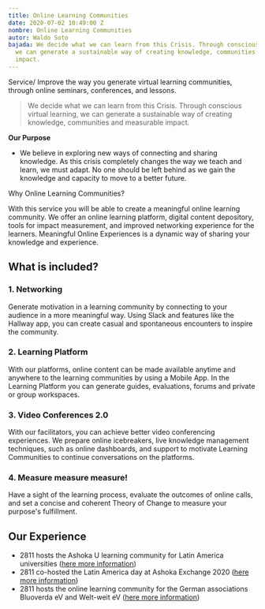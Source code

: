 ```yaml
---
title: Online Learning Communities
date: 2020-07-02 10:49:00 Z
nombre: Online Learning Communities
autor: Waldo Soto
bajada: We decide what we can learn from this Crisis. Through conscious virtual learning,
  we can generate a sustainable way of creating knowledge, communities and measurable
  impact.
---
```


Service/ Improve the way you generate virtual
learning communities, through online seminars, conferences, and lessons.
<!--mas-->

> We decide what we can learn from this Crisis. Through conscious virtual learning, we can generate a sustainable way of creating knowledge, communities and measurable impact.

**Our Purpose**

* We believe in exploring new ways of connecting and sharing knowledge.
As this crisis completely changes the way we teach and learn, we must adapt.
No one should be left behind as we gain the knowledge and capacity to  move to a better future.

Why Online Learning Communities?

With this service you will be able to create a meaningful online learning community. We offer an online learning platform, digital content depository, tools for impact measurement, and improved networking experience for the learners. Meaningful Online Experiences is a dynamic way of sharing your knowledge and experience.

## What is included?

### 1. Networking

Generate motivation in a learning community by connecting to your audience in a more meaningful way. Using Slack and features like the Hallway app, you can create casual and spontaneous encounters
to inspire the community.

### 2. Learning Platform

With our platforms, online content can be made available anytime and anywhere to the learning communities by using a Mobile App. In the Learning Platform you can generate guides, evaluations, forums and private or group workspaces.

### 3. Video Conferences 2.0

With our facilitators, you can achieve better video conferencing experiences. We prepare online icebreakers, live knowledge management techniques, such as online dashboards, and support to motivate Learning Communities to continue conversations on the platforms. 

### 4. Measure measure measure!

Have a sight of the learning process, evaluate the outcomes of online calls, and set a concise and coherent Theory of Change to measure your purpose's fulfillment.

## Our Experience

* 2811 hosts the Ashoka U learning community for Latin America universities ([here more information](https://ashokau.org/commons/latam/))
* 2811 co-hosted the Latin America day at Ashoka Exchange 2020 ([here more information](https://ashokau.org/exchange/))
* 2811 hosts the online learning community for the German associations Bluoverda eV and Welt-weit eV ([here more information](https://bluoverda.home.blog/2020/05/25/online-workshop-on-project-monitoring-and-reporting/))

<script charset="utf-8" type="text/javascript" src="//js.hsforms.net/forms/shell.js"></script>
<script>
  hbspt.forms.create({
	portalId: "6925431",
	formId: "51b76065-1e7b-40ec-8a76-23ad698019e2"
});
</script>

